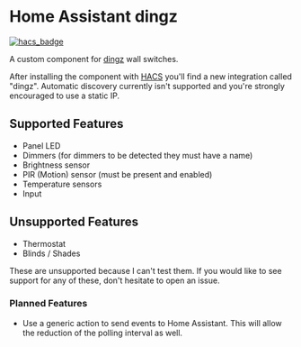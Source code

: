 # Home Assistant dingz

[![hacs_badge](https://img.shields.io/badge/HACS-Custom-orange.svg)](https://github.com/hacs/integration)

A custom component for [dingz](https://www.dingz.ch/) wall switches.

After installing the component with [HACS](https://hacs.xyz) you'll find a new integration called "dingz".
Automatic discovery currently isn't supported and you're strongly encouraged to use a static IP.

## Supported Features

- Panel LED
- Dimmers (for dimmers to be detected they must have a name)
- Brightness sensor
- PIR (Motion) sensor (must be present and enabled)
- Temperature sensors
- Input

## Unsupported Features

- Thermostat
- Blinds / Shades

These are unsupported because I can't test them.
If you would like to see support for any of these, don't hesitate to open an issue.

### Planned Features

- Use a generic action to send events to Home Assistant. This will allow the reduction of the polling interval as well.
